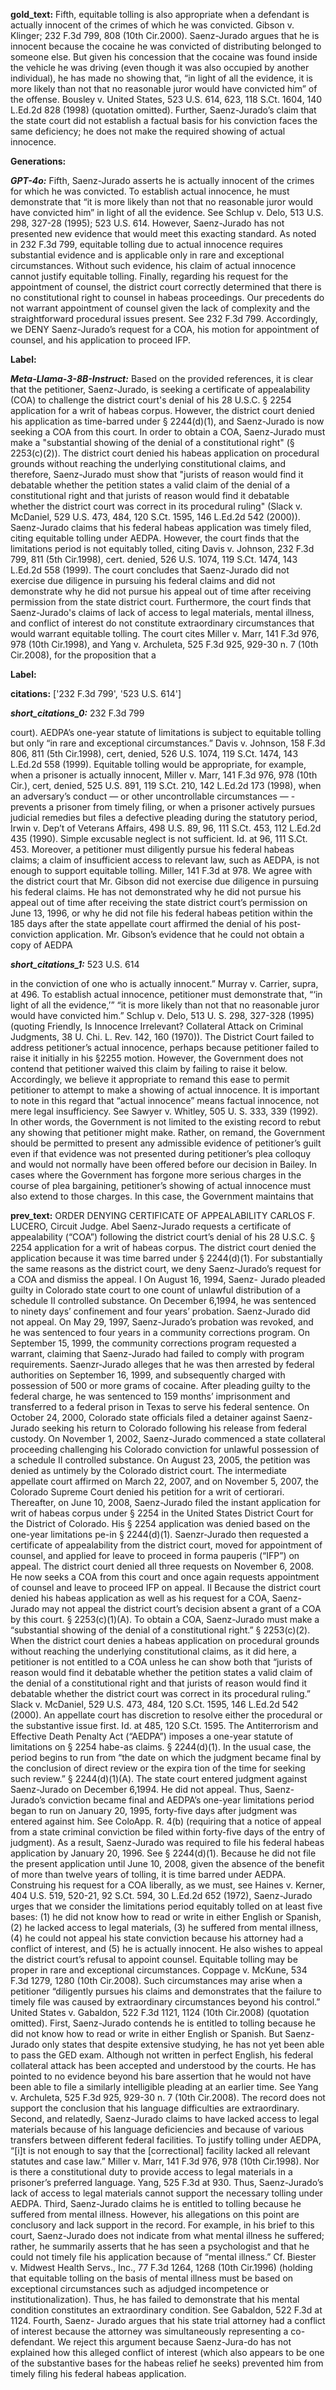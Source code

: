**gold_text:**
Fifth, equitable tolling is also appropriate when a defendant is actually innocent of the crimes of
which he was convicted. Gibson v. Klinger; 232 F.3d 799, 808 (10th Cir.2000). Saenz-Jurado argues
that he is innocent because the cocaine he was convicted of distributing belonged to someone else.
But given his concession that the cocaine was found inside the vehicle he was driving (even though
it was also occupied by another individual), he has made no showing that, “in light of all the
evidence, it is more likely than not that no reasonable juror would have convicted him” of the
offense. Bousley v. United States, 523 U.S. 614, 623, 118 S.Ct. 1604, 140 L.Ed.2d 828 (1998)
(quotation omitted). Further, Saenz-Jurado’s claim that the state court did not establish a factual
basis for his conviction faces the same deficiency; he does not make the required showing of actual
innocence.

**Generations:**


***GPT-4o:***
Fifth, Saenz-Jurado asserts he is actually innocent of the crimes for which he was convicted. To
establish actual innocence, he must demonstrate that “it is more likely than not that no reasonable
juror would have convicted him” in light of all the evidence. See Schlup v. Delo, 513 U.S. 298,
327-28 (1995); 523 U.S. 614. However, Saenz-Jurado has not presented new evidence that would meet
this exacting standard. As noted in 232 F.3d 799, equitable tolling due to actual innocence requires
substantial evidence and is applicable only in rare and exceptional circumstances. Without such
evidence, his claim of actual innocence cannot justify equitable tolling.  Finally, regarding his
request for the appointment of counsel, the district court correctly determined that there is no
constitutional right to counsel in habeas proceedings. Our precedents do not warrant appointment of
counsel given the lack of complexity and the straightforward procedural issues present. See 232 F.3d
799.  Accordingly, we DENY Saenz-Jurado’s request for a COA, his motion for appointment of counsel,
and his application to proceed IFP.


**Label:** 


***Meta-Llama-3-8B-Instruct:***
 <answer>  Based on the provided references, it is clear that the petitioner, Saenz-Jurado, is
seeking a certificate of appealability (COA) to challenge the district court's denial of his 28
U.S.C. § 2254 application for a writ of habeas corpus. However, the district court denied his
application as time-barred under § 2244(d)(1), and Saenz-Jurado is now seeking a COA from this
court.  In order to obtain a COA, Saenz-Jurado must make a "substantial showing of the denial of a
constitutional right" (§ 2253(c)(2)). The district court denied his habeas application on procedural
grounds without reaching the underlying constitutional claims, and therefore, Saenz-Jurado must show
that "jurists of reason would find it debatable whether the petition states a valid claim of the
denial of a constitutional right and that jurists of reason would find it debatable whether the
district court was correct in its procedural ruling" (Slack v. McDaniel, 529 U.S. 473, 484, 120
S.Ct. 1595, 146 L.Ed.2d 542 (2000)).  Saenz-Jurado claims that his federal habeas application was
timely filed, citing equitable tolling under AEDPA. However, the court finds that the limitations
period is not equitably tolled, citing Davis v. Johnson, 232 F.3d 799, 811 (5th Cir.1998), cert.
denied, 526 U.S. 1074, 119 S.Ct. 1474, 143 L.Ed.2d 558 (1999). The court concludes that Saenz-Jurado
did not exercise due diligence in pursuing his federal claims and did not demonstrate why he did not
pursue his appeal out of time after receiving permission from the state district court.
Furthermore, the court finds that Saenz-Jurado's claims of lack of access to legal materials, mental
illness, and conflict of interest do not constitute extraordinary circumstances that would warrant
equitable tolling. The court cites Miller v. Marr, 141 F.3d 976, 978 (10th Cir.1998), and Yang v.
Archuleta, 525 F.3d 925, 929-30 n. 7 (10th Cir.2008), for the proposition that a


**Label:** 


**citations:** ['232 F.3d 799', '523 U.S. 614']

***short_citations_0:*** 232 F.3d 799

court). AEDPA’s one-year statute of limitations is subject to equitable tolling but only “in rare and exceptional circumstances.” Davis v. Johnson, 158 F.3d 806, 811 (5th Cir.1998), cert, denied, 526 U.S. 1074, 119 S.Ct. 1474, 143 L.Ed.2d 558 (1999). Equitable tolling would be appropriate, for example, when a prisoner is actually innocent, Miller v. Marr, 141 F.3d 976, 978 (10th Cir.), cert, denied, 525 U.S. 891, 119 S.Ct. 210, 142 L.Ed.2d 173 (1998), when an adversary’s conduct — or other uncontrollable circumstances — -prevents a prisoner from timely filing, or when a prisoner actively pursues judicial remedies but files a defective pleading during the statutory period, Irwin v. Dep’t of Veterans Affairs, 498 U.S. 89, 96, 111 S.Ct. 453, 112 L.Ed.2d 435 (1990). Simple excusable neglect is not sufficient. Id. at 96, 111 S.Ct. 453. Moreover, a petitioner must diligently pursue his federal habeas claims; a claim of insufficient access to relevant law, such as AEDPA, is not enough to support equitable tolling. Miller, 141 F.3d at 978. We agree with the district court that Mr. Gibson did not exercise due diligence in pursuing his federal claims. He has not demonstrated why he did not pursue his appeal out of time after receiving the state district court’s permission on June 13, 1996, or why he did not file his federal habeas petition within the 185 days after the state appellate court affirmed the denial of his post-conviction application. Mr. Gibson’s evidence that he could not obtain a copy of AEDPA

***short_citations_1:*** 523 U.S. 614

in the conviction of one who is actually innocent.” Murray v. Carrier, supra, at 496. To establish actual innocence, petitioner must demonstrate that, “‘in light of all the evidence,’” “it is more likely than not that no reasonable juror would have convicted him.” Schlup v. Delo, 513 U. S. 298, 327-328 (1995) (quoting Friendly, Is Innocence Irrelevant? Collateral Attack on Criminal Judgments, 38 U. Chi. L. Rev. 142, 160 (1970)). The District Court failed to address petitioner’s actual innocence, perhaps because petitioner failed to raise it initially in his §2255 motion. However, the Government does not contend that petitioner waived this claim by failing to raise it below. Accordingly, we believe it appropriate to remand this ease to permit petitioner to attempt to make a showing of actual innocence. It is important to note in this regard that “actual innocence” means factual innocence, not mere legal insufficiency. See Sawyer v. Whitley, 505 U. S. 333, 339 (1992). In other words, the Government is not limited to the existing record to rebut any showing that petitioner might make. Rather, on remand, the Government should be permitted to present any admissible evidence of petitioner’s guilt even if that evidence was not presented during petitioner’s plea colloquy and would not normally have been offered before our decision in Bailey. In cases where the Government has forgone more serious charges in the course of plea bargaining, petitioner’s showing of actual innocence must also extend to those charges. In this case, the Government maintains that

**prev_text:**
ORDER DENYING CERTIFICATE OF APPEALABILITY CARLOS F. LUCERO, Circuit Judge. Abel Saenz-Jurado
requests a certificate of appealability (“COA”) following the district court’s denial of his 28
U.S.C. § 2254 application for a writ of habeas corpus. The district court denied the application
because it was time barred under § 2244(d)(1). For substantially the same reasons as the district
court, we deny Saenz-Jurado’s request for a COA and dismiss the appeal. I On August 16, 1994, Saenz-
Jurado pleaded guilty in Colorado state court to one count of unlawful distribution of a schedule II
controlled substance. On December 6,1994, he was sentenced to ninety days’ confinement and four
years’ probation. Saenz-Jurado did not appeal. On May 29, 1997, Saenz-Jurado’s probation was
revoked, and he was sentenced to four years in a community corrections program. On September 15,
1999, the community corrections program requested a warrant, claiming that Saenz-Jurado had failed
to comply with program requirements. Saenzr-Jurado alleges that he was then arrested by federal
authorities on September 16, 1999, and subsequently charged with possession of 500 or more grams of
cocaine. After pleading guilty to the federal charge, he was sentenced to 159 months’ imprisonment
and transferred to a federal prison in Texas to serve his federal sentence. On October 24, 2000,
Colorado state officials filed a detainer against Saenz-Jurado seeking his return to Colorado
following his release from federal custody. On November 1, 2002, Saenz-Jurado commenced a state
collateral proceeding challenging his Colorado conviction for unlawful possession of a schedule II
controlled substance. On August 23, 2005, the petition was denied as untimely by the Colorado
district court. The intermediate appellate court affirmed on March 22, 2007, and on November 5,
2007, the Colorado Supreme Court denied his petition for a writ of certiorari. Thereafter, on June
10, 2008, Saenz-Jurado filed the instant application for writ of habeas corpus under § 2254 in the
United States District Court for the District of Colorado. His § 2254 application was denied based
on the one-year limitations pe-in § 2244(d)(1). Saenzr-Jurado then requested a certificate of
appealability from the district court, moved for appointment of counsel, and applied for leave to
proceed in forma pauperis (“IFP”) on appeal. The district court denied all three requests on
November 6, 2008. He now seeks a COA from this court and once again requests appointment of counsel
and leave to proceed IFP on appeal. II Because the district court denied his habeas application as
well as his request for a COA, Saenz-Jurado may not appeal the district court’s decision absent a
grant of a COA by this court. § 2253(c)(1)(A). To obtain a COA, Saenz-Jurado must make a
“substantial showing of the denial of a constitutional right.” § 2253(c)(2). When the district court
denies a habeas application on procedural grounds without reaching the underlying constitutional
claims, as it did here, a petitioner is not entitled to a COA unless he can show both that “jurists
of reason would find it debatable whether the petition states a valid claim of the denial of a
constitutional right and that jurists of reason would find it debatable whether the district court
was correct in its procedural ruling.” Slack v. McDaniel, 529 U.S. 473, 484, 120 S.Ct. 1595, 146
L.Ed.2d 542 (2000). An appellate court has discretion to resolve either the procedural or the
substantive issue first. Id. at 485, 120 S.Ct. 1595. The Antiterrorism and Effective Death Penalty
Act (“AEDPA”) imposes a one-year statute of limitations on § 2254 habe-as claims. § 2244(d)(1). In
the usual case, the period begins to run from “the date on which the judgment became final by the
conclusion of direct review or the expira tion of the time for seeking such review.” §
2244(d)(1)(A). The state court entered judgment against Saenz-Jurado on December 6,1994. He did not
appeal. Thus, Saenz-Jurado’s conviction became final and AEDPA’s one-year limitations period began
to run on January 20, 1995, forty-five days after judgment was entered against him. See ColoApp. R.
4(b) (requiring that a notice of appeal from a state criminal conviction be filed within forty-five
days of the entry of judgment). As a result, Saenz-Jurado was required to file his federal habeas
application by January 20, 1996. See § 2244(d)(1). Because he did not file the present application
until June 10, 2008, given the absence of the benefit of more than twelve years of tolling, it is
time barred under AEDPA. Construing his request for a COA liberally, as we must, see Haines v.
Kerner, 404 U.S. 519, 520-21, 92 S.Ct. 594, 30 L.Ed.2d 652 (1972), Saenz-Jurado urges that we
consider the limitations period equitably tolled on at least five bases: (1) he did not know how to
read or write in either English or Spanish, (2) he lacked access to legal materials, (3) he suffered
from mental illness, (4) he could not appeal his state conviction because his attorney had a
conflict of interest, and (5) he is actually innocent. He also wishes to appeal the district court’s
refusal to appoint counsel. Equitable tolling may be proper in rare and exceptional circumstances.
Coppage v. McKune, 534 F.3d 1279, 1280 (10th Cir.2008). Such circumstances may arise when a
petitioner “diligently pursues his claims and demonstrates that the failure to timely file was
caused by extraordinary circumstances beyond his control.” United States v. Gabaldon, 522 F.3d 1121,
1124 (10th Cir.2008) (quotation omitted). First, Saenz-Jurado contends he is entitled to tolling
because he did not know how to read or write in either English or Spanish. But Saenz-Jurado only
states that despite extensive studying, he has not yet been able to pass the GED exam. Although not
written in perfect English, his federal collateral attack has been accepted and understood by the
courts. He has pointed to no evidence beyond his bare assertion that he would not have been able to
file a similarly intelligible pleading at an earlier time. See Yang v. Archuleta, 525 F.3d 925,
929-30 n. 7 (10th Cir.2008). The record does not support the conclusion that his language
difficulties are extraordinary. Second, and relatedly, Saenz-Jurado claims to have lacked access to
legal materials because of his language deficiencies and because of various transfers between
different federal facilities. To justify tolling under AEDPA, “[i]t is not enough to say that the
[correctional] facility lacked all relevant statutes and case law.” Miller v. Marr, 141 F.3d 976,
978 (10th Cir.1998). Nor is there a constitutional duty to provide access to legal materials in a
prisoner’s preferred language. Yang, 525 F.3d at 930. Thus, Saenz-Jurado’s lack of access to legal
materials cannot support the necessary tolling under AEDPA. Third, Saenz-Jurado claims he is
entitled to tolling because he suffered from mental illness. However, his allegations on this point
are conclusory and lack support in the record. For example, in his brief to this court, Saenz-Jurado
does not indicate from what mental illness he suffered; rather, he summarily asserts that he has
seen a psychologist and that he could not timely file his application because of “mental illness.”
Cf. Biester v. Midwest Health Servs., Inc., 77 F.3d 1264, 1268 (10th Cir.1996) (holding that
equitable tolling on the basis of mental illness must be based on exceptional circumstances such as
adjudged incompetence or institutionalization). Thus, he has failed to demonstrate that his mental
condition constitutes an extraordinary condition. See Gabaldon, 522 F.3d at 1124. Fourth, Saenz-
Jurado argues that his state trial attorney had a conflict of interest because the attorney was
simultaneously representing a co-defendant. We reject this argument because Saenz-Jura-do has not
explained how this alleged conflict of interest (which also appears to be one of the substantive
bases for the habeas relief he seeks) prevented him from timely filing his federal habeas
application.


